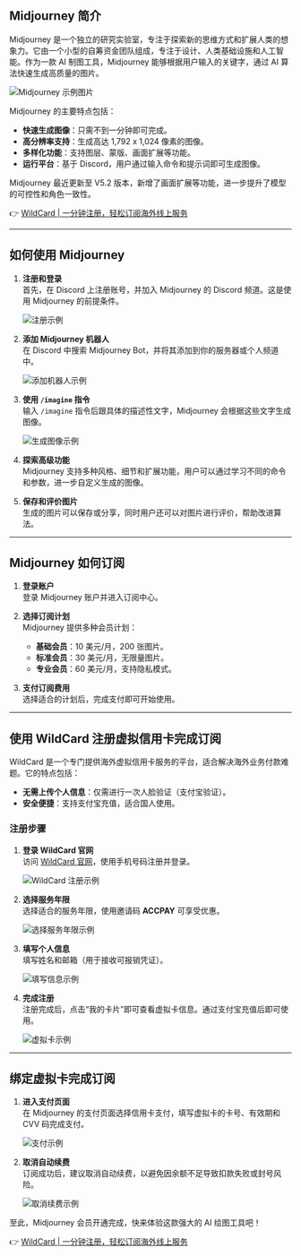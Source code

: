 ## Midjourney 简介

Midjourney 是一个独立的研究实验室，专注于探索新的思维方式和扩展人类的想象力。它由一个小型的自筹资金团队组成，专注于设计、人类基础设施和人工智能。作为一款 AI 制图工具，Midjourney 能够根据用户输入的关键字，通过 AI 算法快速生成高质量的图片。

![Midjourney 示例图片](https://hlplch.aliyuntm.com/chatgpt/WechatIMG698.jpg)

Midjourney 的主要特点包括：
- **快速生成图像**：只需不到一分钟即可完成。
- **高分辨率支持**：生成高达 1,792 x 1,024 像素的图像。
- **多样化功能**：支持图层、蒙版、画面扩展等功能。
- **运行平台**：基于 Discord，用户通过输入命令和提示词即可生成图像。

Midjourney 最近更新至 V5.2 版本，新增了画面扩展等功能，进一步提升了模型的可控性和角色一致性。

👉 [WildCard | 一分钟注册，轻松订阅海外线上服务](https://bit.ly/bewildcard)

---

## 如何使用 Midjourney

1. **注册和登录**  
   首先，在 Discord 上注册账号，并加入 Midjourney 的 Discord 频道。这是使用 Midjourney 的前提条件。

   ![注册示例](https://hlplch.aliyuntm.com/chatgpt/WechatIMG697.jpg)

2. **添加 Midjourney 机器人**  
   在 Discord 中搜索 Midjourney Bot，并将其添加到你的服务器或个人频道中。

   ![添加机器人示例](https://hlplch.aliyuntm.com/chatgpt/WechatIMG700.jpg)

3. **使用 `/imagine` 指令**  
   输入 `/imagine` 指令后跟具体的描述性文字，Midjourney 会根据这些文字生成图像。

   ![生成图像示例](https://hlplch.aliyuntm.com/chatgpt/WechatIMG701.jpg)

4. **探索高级功能**  
   Midjourney 支持多种风格、细节和扩展功能，用户可以通过学习不同的命令和参数，进一步自定义生成的图像。

5. **保存和评价图片**  
   生成的图片可以保存或分享，同时用户还可以对图片进行评价，帮助改进算法。

---

## Midjourney 如何订阅

1. **登录账户**  
   登录 Midjourney 账户并进入订阅中心。

2. **选择订阅计划**  
   Midjourney 提供多种会员计划：
   - **基础会员**：10 美元/月，200 张图片。
   - **标准会员**：30 美元/月，无限量图片。
   - **专业会员**：60 美元/月，支持隐私模式。

3. **支付订阅费用**  
   选择适合的计划后，完成支付即可开始使用。

---

## 使用 WildCard 注册虚拟信用卡完成订阅

WildCard 是一个专门提供海外虚拟信用卡服务的平台，适合解决海外业务付款难题。它的特点包括：
- **无需上传个人信息**：仅需进行一次人脸验证（支付宝验证）。
- **安全便捷**：支持支付宝充值，适合国人使用。

### 注册步骤

1. **登录 WildCard 官网**  
   访问 [WildCard 官网](https://bit.ly/bewildcard)，使用手机号码注册并登录。

   ![WildCard 注册示例](https://hlplch.aliyuntm.com/chatgpt/WechatIMG595.jpg)

2. **选择服务年限**  
   选择适合的服务年限，使用邀请码 **ACCPAY** 可享受优惠。

   ![选择服务年限示例](https://hlplch.aliyuntm.com/chatgpt/WechatIMG583.jpg)

3. **填写个人信息**  
   填写姓名和邮箱（用于接收可报销凭证）。

   ![填写信息示例](https://hlplch.aliyuntm.com/chatgpt/WechatIMG593.jpg)

4. **完成注册**  
   注册完成后，点击“我的卡片”即可查看虚拟卡信息。通过支付宝充值后即可使用。

   ![虚拟卡示例](https://hlplch.aliyuntm.com/chatgpt/WX20250410-183138.png)

---

## 绑定虚拟卡完成订阅

1. **进入支付页面**  
   在 Midjourney 的支付页面选择信用卡支付，填写虚拟卡的卡号、有效期和 CVV 码完成支付。

   ![支付示例](https://hlplch.aliyuntm.com/chatgpt/WechatIMG703.jpg)

2. **取消自动续费**  
   订阅成功后，建议取消自动续费，以避免因余额不足导致扣款失败或封号风险。

   ![取消续费示例](https://hlplch.aliyuntm.com/chatgpt/WechatIMG702.jpg)

至此，Midjourney 会员开通完成，快来体验这款强大的 AI 绘图工具吧！

👉 [WildCard | 一分钟注册，轻松订阅海外线上服务](https://bit.ly/bewildcard)
